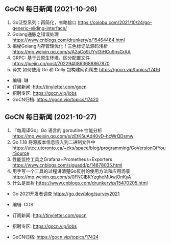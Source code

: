 ## GoCN 每日新闻 (2021-10-26)

1. Go泛型系列：再简化，省略接口 https://colobu.com/2021/10/24/go-generic-eliding-interface/ 
2. Golang通脉之错误处理 https://www.cnblogs.com/drunkery/p/15464484.html
3. 揭秘Golang内存管理优化！三色标记法源码浅析 https://mp.weixin.qq.com/s/A2aCo9UYyI3iHCu9nsGrAA
4. GRPC: 基于云原生环境，区分配置文件 https://juejin.cn/post/7022940863688867870
5. 译文 如何使用 Go 和 Colly 包构建网页爬虫 https://gocn.vip/topics/17416

- 编辑: 琳 
- 订阅新闻: http://tinyletter.com/gocn
- 招聘专区: https://gocn.vip/jobs
- GoCN归档: https://gocn.vip/topics/17420

## GoCN 每日新闻 (2021-10-27)

1. 『每周译Go』Go 语言的 goroutine 性能分析 https://mp.weixin.qq.com/s/zEtK5uAd40vD-hcWrQDsmw
2. Go 1.18 将源版本信息嵌入到二进制文件中 https://utcc.utoronto.ca/~cks/space/blog/programming/GoVersionOfYourSource
3. 性能监控工具之Grafana+Prometheus+Exporters https://www.cnblogs.com/siguadd/p/14878035.html
4. 用手写一个工具的过程讲清楚Go反射的使用方法和应用场景 https://mp.weixin.qq.com/s/0FNClBKYzgheMiAwjOnKyA
5. 什么是反射 https://www.cnblogs.com/drunkery/p/15470205.html

- Go 2021开发者调查 https://go.dev/blog/survey2021

- 编辑: CDS 
- 订阅新闻: http://tinyletter.com/gocn
- 招聘专区: https://gocn.vip/jobs
- GoCN归档: https://gocn.vip/topics/17424
